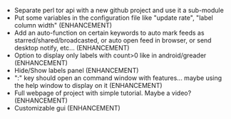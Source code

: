 * Separate perl tor api with a new github project and use it a sub-module
* Put some variables in the configuration file like "update rate", "label column width" (ENHANCEMENT)
* Add an auto-function on certain keywords to auto mark feeds as starred/shared/broadcasted, or auto open  feed in browser, or send desktop notify, etc... (ENHANCEMENT)
* Option to display only labels with count>0 like in android/greader (ENHANCEMENT)
* Hide/Show labels panel (ENHANCEMENT)
* ":" key should open an command window with features... maybe using the help window to display on it (ENHANCEMENT)
* Full webpage of project with simple tutorial. Maybe a video?  (ENHANCEMENT)
* Customizable gui (ENHANCEMENT)

